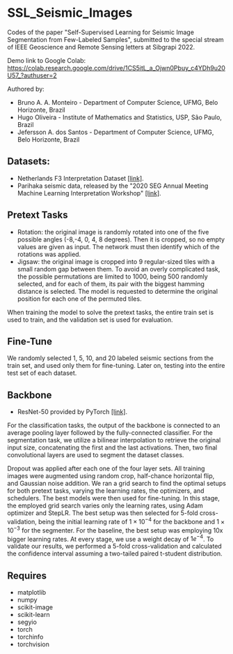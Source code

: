 # SSL_Seismic_Images

Codes of the paper "Self-Supervised Learning for Seismic Image Segmentation from Few-Labeled Samples", submitted to the special stream of IEEE Geoscience and Remote Sensing letters at Sibgrapi 2022.

Demo link to Google Colab: https://colab.research.google.com/drive/1CS5itL_a_Ojwn0Pbuy_c4YDh9u20U57_?authuser=2

Authored by:
* Bruno A. A. Monteiro - Department of Computer Science, UFMG, Belo Horizonte, Brazil
* Hugo Oliveira - Institute of Mathematics and Statistics, USP, São Paulo, Brazil
* Jefersson A. dos Santos - Department of Computer Science, UFMG, Belo Horizonte, Brazil

## Datasets:
 * Netherlands F3 Interpretation Dataset [[link]](https://zenodo.org/record/1471548\#.Yf0Y3-rMKrx). 
 * Parihaka seismic data, released by the "2020 SEG Annual Meeting Machine Learning Interpretation Workshop" [[link]](https://public.3.basecamp.com/p/JyT276MM7krjYrMoLqLQ6xST). 

## Pretext Tasks
 * Rotation: the original image is randomly rotated into one of the five possible angles (-8,-4, 0, 4, 8 degrees). Then it is cropped, so no empty values are given as input. The network must then identify which of the rotations was applied. 
 * Jigsaw: the original image is cropped into 9 regular-sized tiles with a small random gap between them. To avoid an overly complicated task, the possible permutations are limited to 1000, being 500 randomly selected, and for each of them, its pair with the biggest hamming distance is selected. The model is requested to determine the original position for each one of the permuted tiles. 

When training the model to solve the pretext tasks, the entire train set is used to train, and the validation set is used for evaluation. 

## Fine-Tune

We randomly selected 1, 5, 10, and 20 labeled seismic sections from the train set, and used only them for fine-tuning. Later on, testing into the entire test set of each dataset.

## Backbone

* ResNet-50 provided by PyTorch [[link]](https://pytorch.org/vision/0.8/_modules/torchvision/models/resnet.html).

For the classification tasks, the output of the backbone is connected to an average pooling layer followed by the fully-connected classifier. For the segmentation task, we utilize a bilinear interpolation to retrieve the original input size, concatenating the first and the last activations. Then, two final convolutional layers are used to segment the dataset classes.  

Dropout was applied after each one of the four layer sets. All training images were augmented using random crop, half-chance horizontal flip, and Gaussian noise addition. We ran a grid search to find the optimal setups for both pretext tasks, varying the learning rates, the optimizers, and schedulers. The best models were then used for fine-tuning. In this stage, the employed grid search varies only the learning rates, using Adam optimizer and StepLR. The best setup was then selected for 5-fold cross-validation, being the initial learning rate of $1 \times 10^{-4}$ for the backbone and $1 \times 10^{-3}$ for the segmenter. For the baseline, the best setup was employing 10x bigger learning rates. At every stage, we use a weight decay of $1e^{-4}$. To validate our results, we performed a 5-fold cross-validation and calculated the confidence interval assuming a two-tailed paired t-student distribution.

## Requires 
- matplotlib
- numpy
- scikit-image
- scikit-learn
- segyio
- torch
- torchinfo
- torchvision
